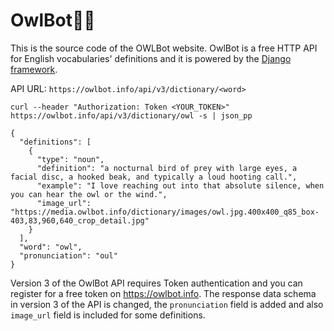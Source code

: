 # OwlBot🦉🤖

This is the source code of the OWLBot website.
OwlBot is a free HTTP API for English vocabularies' definitions and it is powered by the <a href='https://www.djangoproject.com/'>Django framework</a>.

API URL: `https://owlbot.info/api/v3/dictionary/<word>`


```
curl --header "Authorization: Token <YOUR_TOKEN>" https://owlbot.info/api/v3/dictionary/owl -s | json_pp

{
  "definitions": [
    {
      "type": "noun",
      "definition": "a nocturnal bird of prey with large eyes, a facial disc, a hooked beak, and typically a loud hooting call.",
      "example": "I love reaching out into that absolute silence, when you can hear the owl or the wind.",
      "image_url": "https://media.owlbot.info/dictionary/images/owl.jpg.400x400_q85_box-403,83,960,640_crop_detail.jpg"
    }
  ],
  "word": "owl",
  "pronunciation": "oul"
}
```
Version 3 of the OwlBot API requires Token authentication and you can register for a free token on https://owlbot.info. The response data schema in version 3 of the API is changed, the `pronunciation` field is added and also `image_url` field is included for some definitions.
